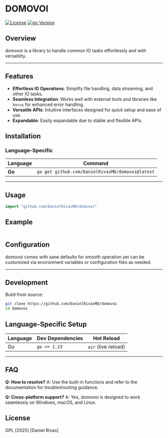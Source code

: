 # DOMOVOI

[![License](https://img.shields.io/badge/license-GPL-blue.svg)](LICENSE)
[![go Version](https://img.shields.io/badge/go-VERSION-green.svg)](LURL)

## Overview

domovoi is a library to handle common IO tasks effortlessly and with versatility.

---

## Features
- **Effortless IO Operations**: Simplify file handling, data streaming, and other IO tasks.
- **Seamless Integration**: Works well with external tools and libraries like `horus` for enhanced error handling.
- **Versatile APIs**: Intuitive interfaces designed for quick setup and ease of use.
- **Expandable**: Easily expandable due to stable and flexible APIs.

## Installation

### **Language-Specific**
| Language   | Command                                                                |
|------------|------------------------------------------------------------------------|
| **Go**     | `go get github.com/DanielRivasMD/domovoi@latest`                       |

---

## Usage
```go
import "github.com/DanielRivasMD/domovoi"
```

## Example
```
```

## Configuration

domovoi comes with sane defaults for smooth operation yet can be customized via environment variables or configuration files as needed.

---
## Development

Build from source:
```bash
git clone https://github.com/DanielRivasMD/domovoi
cd domovoi
```

## Language-Specific Setup

| Language | Dev Dependencies | Hot Reload          |
|----------|------------------|---------------------|
| Go       | `go >= 1.23`     | `air` (live reload) |

---
## FAQ
**Q: How to resolve?**
A: Use the built-in functions and refer to the documentation for troubleshooting guidance.

**Q: Cross-platform support?**
A: Yes, domovoi is designed to work seamlessly on Windows, macOS, and Linux.

## License
GPL [2025] [Daniel Rivas]
